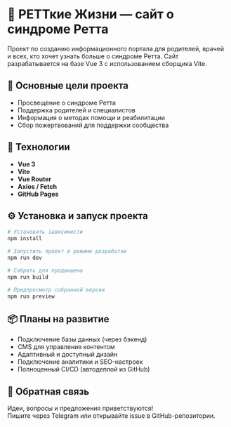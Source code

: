 # 🧠 РЕТТкие Жизни — сайт о синдроме Ретта

 Проект по созданию информационного портала для родителей, врачей и всех, кто хочет узнать больше о синдроме Ретта. Сайт разрабатывается на базе Vue 3 с использованием сборщика Vite.

## 📌 Основные цели проекта

- Просвещение о синдроме Ретта
- Поддержка родителей и специалистов
- Информация о методах помощи и реабилитации
- Сбор пожертвований для поддержки сообщества

## 🚀 Технологии

- **Vue 3**
- **Vite**
- **Vue Router**
- **Axios / Fetch**
- **GitHub Pages**
    
## ⚙️ Установка и запуск проекта

```bash
# Установить зависимости
npm install

# Запустить проект в режиме разработки
npm run dev

# Собрать для продакшена
npm run build

# Предпросмотр собранной версии
npm run preview
```

## 📦 Планы на развитие

- Подключение базы данных (через бэкенд)
- CMS для управления контентом
- Адаптивный и доступный дизайн
- Подключение аналитики и SEO-настроек
- Полноценный CI/CD (автодеплой из GitHub)

## 💬 Обратная связь

Идеи, вопросы и предложения приветствуются!  
Пишите через Telegram или открывайте issue в GitHub-репозитории.